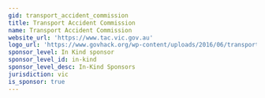 ```yaml
---
gid: transport_accident_commission
title: Transport Accident Commission
name: Transport Accident Commission
website_url: 'https://www.tac.vic.gov.au'
logo_url: 'https://www.govhack.org/wp-content/uploads/2016/06/transport_accident_commission.png'
sponsor_level: In Kind sponsor
sponsor_level_id: in-kind
sponsor_level_desc: In-Kind Sponsors
jurisdiction: vic
is_sponsor: true
---
```


